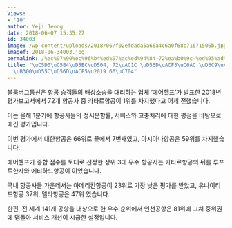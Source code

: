 ```yaml
---
Views:
- '10'
author: Yeji Jeong
date: 2018-06-07 15:35:27
id: 34003
image: /wp-content/uploads/2018/06/f02efdada5a66a4c6a0f68c71671506b.jpg
imagef: 2018-06-34003.jpg
permalink: /%ec%97%90%ec%96%b4%ed%97%ac%ed%94%84-72%ea%b0%9c-%ed%95%ad%ea%b3%b5%ec%82%ac-%ed%8f%89%ea%b0%80%ec%84%9c-%eb%8c%80%ed%95%9c%ed%95%ad%ea%b3%b5-66%ec%9c%84/
title: "\uC5D0\uC5B4\uD5EC\uD504, 72\uAC1C \uD56D\uACF5\uC0AC \uD3C9\uAC00\uC11C \u2018\
  \uB300\uD55C\uD56D\uACF5\u2019 66\uC704"
---
```


블룸버그통신은 항공 승객들의 배상소송을 대리하는 업체 ‘에어헬프’가 발표한 2018년 평가보고서에서 72개 항공사 중 카타르항공이 1위를 차지했다고 어제 전했습니다.

이는 올해 1분기에 항공사들의 정시운항률, 서비스와 고충처리에 대한 평점을 바탕으로 매긴 평가입니다.

이번 평가에서 대한항공은 66위로 끝에서 7번째였고, 아시아나항공은 59위를 차지했습니다.

에어헬프가 종합 점수를 토대로 선정한 상위 3대 우수 항공사는 카타르항공의 뒤를 루프트한자와 에티하드항공이 이었습니다.

국내 항공사들 가운데서는 아메리칸항공이 23위로 가장 낮은 평가를 받았고, 유나이티드항공 37위, 델타항공은 47위 였습니다.

한편, 전 세계 141개 공항을 대상으로 한 우수 순위에서 인천공항은 81위에 그쳐 중위권에 맴돌아 서비스 개선이 시급한 실정입니다.